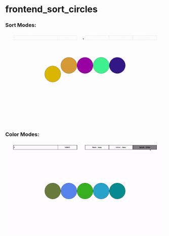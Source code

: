 # frontend_sort_circles
### Sort Modes:
![](https://github.com/cclarice/frontend_sort_circles/blob/main/gif/Modes.gif)
### Color Modes:
![](https://github.com/cclarice/frontend_sort_circles/blob/main/gif/Colors.gif)

